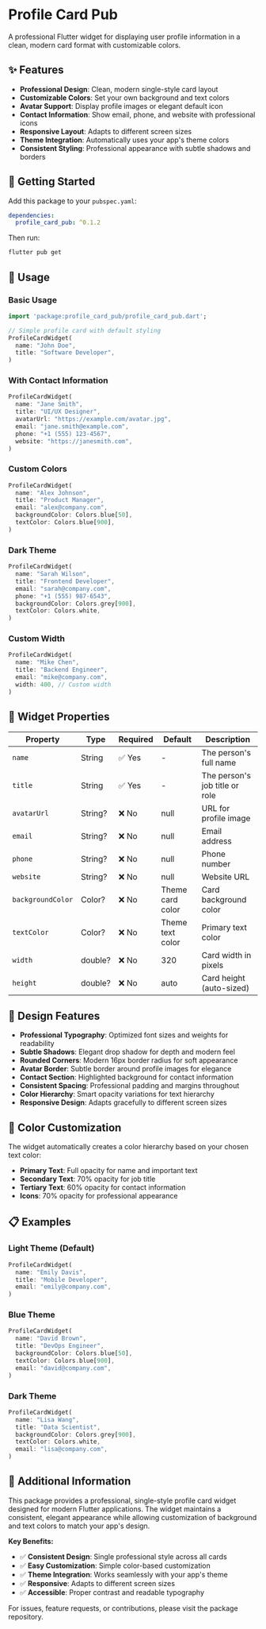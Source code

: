 # Profile Card Pub

A professional Flutter widget for displaying user profile information in a clean, modern card format with customizable colors.

## ✨ Features

- **Professional Design**: Clean, modern single-style card layout
- **Customizable Colors**: Set your own background and text colors
- **Avatar Support**: Display profile images or elegant default icon
- **Contact Information**: Show email, phone, and website with professional icons
- **Responsive Layout**: Adapts to different screen sizes
- **Theme Integration**: Automatically uses your app's theme colors
- **Consistent Styling**: Professional appearance with subtle shadows and borders

## 🚀 Getting Started

Add this package to your `pubspec.yaml`:

```yaml
dependencies:
  profile_card_pub: ^0.1.2
```

Then run:
```bash
flutter pub get
```

## 📱 Usage

### Basic Usage

```dart
import 'package:profile_card_pub/profile_card_pub.dart';

// Simple profile card with default styling
ProfileCardWidget(
  name: "John Doe",
  title: "Software Developer",
)
```

### With Contact Information

```dart
ProfileCardWidget(
  name: "Jane Smith",
  title: "UI/UX Designer",
  avatarUrl: "https://example.com/avatar.jpg",
  email: "jane.smith@example.com",
  phone: "+1 (555) 123-4567",
  website: "https://janesmith.com",
)
```

### Custom Colors

```dart
ProfileCardWidget(
  name: "Alex Johnson",
  title: "Product Manager",
  email: "alex@company.com",
  backgroundColor: Colors.blue[50],
  textColor: Colors.blue[900],
)
```

### Dark Theme

```dart
ProfileCardWidget(
  name: "Sarah Wilson",
  title: "Frontend Developer",
  email: "sarah@company.com",
  phone: "+1 (555) 987-6543",
  backgroundColor: Colors.grey[900],
  textColor: Colors.white,
)
```

### Custom Width

```dart
ProfileCardWidget(
  name: "Mike Chen",
  title: "Backend Engineer",
  email: "mike@company.com",
  width: 400, // Custom width
)
```

## 🎨 Widget Properties

| Property | Type | Required | Default | Description |
|----------|------|----------|---------|-------------|
| `name` | String | ✅ Yes | - | The person's full name |
| `title` | String | ✅ Yes | - | The person's job title or role |
| `avatarUrl` | String? | ❌ No | null | URL for profile image |
| `email` | String? | ❌ No | null | Email address |
| `phone` | String? | ❌ No | null | Phone number |
| `website` | String? | ❌ No | null | Website URL |
| `backgroundColor` | Color? | ❌ No | Theme card color | Card background color |
| `textColor` | Color? | ❌ No | Theme text color | Primary text color |
| `width` | double? | ❌ No | 320 | Card width in pixels |
| `height` | double? | ❌ No | auto | Card height (auto-sized) |

## 🎯 Design Features

- **Professional Typography**: Optimized font sizes and weights for readability
- **Subtle Shadows**: Elegant drop shadow for depth and modern feel
- **Rounded Corners**: Modern 16px border radius for soft appearance
- **Avatar Border**: Subtle border around profile images for elegance
- **Contact Section**: Highlighted background for contact information
- **Consistent Spacing**: Professional padding and margins throughout
- **Color Hierarchy**: Smart opacity variations for text hierarchy
- **Responsive Design**: Adapts gracefully to different screen sizes

## 🎨 Color Customization

The widget automatically creates a color hierarchy based on your chosen text color:

- **Primary Text**: Full opacity for name and important text
- **Secondary Text**: 70% opacity for job title
- **Tertiary Text**: 60% opacity for contact information
- **Icons**: 70% opacity for professional appearance

## 📋 Examples

### Light Theme (Default)
```dart
ProfileCardWidget(
  name: "Emily Davis",
  title: "Mobile Developer",
  email: "emily@company.com",
)
```

### Blue Theme
```dart
ProfileCardWidget(
  name: "David Brown",
  title: "DevOps Engineer",
  backgroundColor: Colors.blue[50],
  textColor: Colors.blue[900],
  email: "david@company.com",
)
```

### Dark Theme
```dart
ProfileCardWidget(
  name: "Lisa Wang",
  title: "Data Scientist",
  backgroundColor: Colors.grey[900],
  textColor: Colors.white,
  email: "lisa@company.com",
)
```

## 🔧 Additional Information

This package provides a professional, single-style profile card widget designed for modern Flutter applications. The widget maintains a consistent, elegant appearance while allowing customization of background and text colors to match your app's design.

**Key Benefits:**
- ✅ **Consistent Design**: Single professional style across all cards
- ✅ **Easy Customization**: Simple color-based customization
- ✅ **Theme Integration**: Works seamlessly with your app's theme
- ✅ **Responsive**: Adapts to different screen sizes
- ✅ **Accessible**: Proper contrast and readable typography

For issues, feature requests, or contributions, please visit the package repository.
